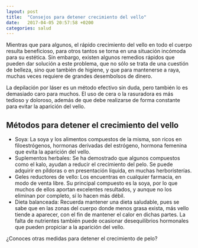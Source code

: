 ```yaml
---
layout: post
title:  "Consejos para detener crecimiento del vello"
date:   2017-04-05 20:57:58 +0200
categories: salud
---
```

Mientras que para algunos, el rápido crecimiento del vello en todo el cuerpo 
resulta beneficioso, para otros tantos se torna en una situación incómoda para 
su estética. Sin embargo, existen algunos remedios rápidos que pueden dar solución 
a este problema, que no sólo se trata de una cuestión de belleza, sino que también 
de higiene, y que para mantenerse a raya, muchas veces requiere de grandes desembolsos 
de dinero.

La depilación por láser es un método efectivo sin duda, pero también lo es demasiado caro 
para muchos. El uso de cera o la rasuradora es más tedioso y doloroso, además de que debe 
realizarse de forma constante para evitar la aparición del vello.

## Métodos para detener el crecimiento del vello

* Soya: La soya y los alimentos compuestos de la misma, son ricos en filoestrógenos, hormonas 
derivadas del estrógeno, hormona femenina que evita la aparición del vello.
* Suplementos herbales: Se ha demostrado que algunos compuestos como el kalo, ayudan a reducir 
el crecimiento del pelo. Se puede adquirir en píldoras o en presentación líquida, en muchas 
herboristerías.
*  Geles reductores de vello: Los encuentras en cualquier farmacia, en modo de venta libre. 
Su principal compuesto es la soya, por lo que muchos de ellos aportan excelentes resultados, 
y aunque no los eliminan por completo, sí lo hacen más débil.
* Dieta balanceada: Recuerda mantener una dieta saludable, pues se sabe que en las zonas del 
cuerpo donde menos grasa exista, más vello tiende a aparecer, con el fin de mantener el calor 
en dichas partes. La falta de nutrientes también puede ocasionar desequilibrios hormonales que 
pueden propiciar a la aparición del vello.

¿Conoces otras medidas para detener el crecimiento de pelo?
